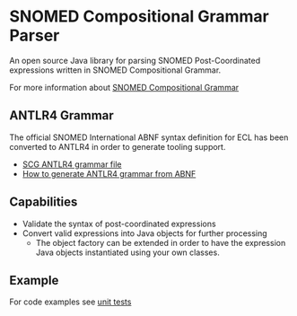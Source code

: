 # SNOMED Compositional Grammar Parser

An open source Java library for parsing SNOMED Post-Coordinated expressions written in SNOMED Compositional Grammar.

For more information about [SNOMED Compositional Grammar](https://github.com/IHTSDO/SNOMEDCT-Languages/tree/master/SnomedCTCompositionalGrammar)

## ANTLR4 Grammar
The official SNOMED International ABNF syntax definition for ECL has been converted to ANTLR4 in order to generate tooling support.
- [SCG ANTLR4 grammar file](parser-generation/SCG.txt)
- [How to generate ANTLR4 grammar from ABNF](generate_antlr4_grammar.md)

## Capabilities
- Validate the syntax of post-coordinated expressions
- Convert valid expressions into Java objects for further processing
  - The object factory can be extended in order to have the expression Java objects instantiated using your own classes.

## Example
For code examples see [unit tests](https://github.com/IHTSDO/snomed-scg-parser/blob/develop/src/test/java/org/snomed/languages/scg/SCGQueryBuilderTest.java#L18)

